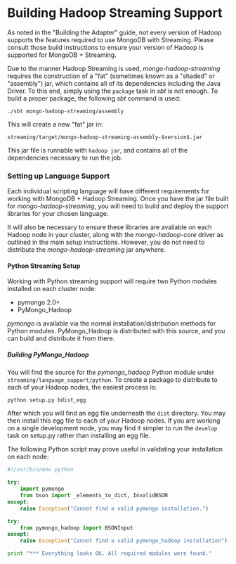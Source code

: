 Building Hadoop Streaming Support
=================================

As noted in the "Building the Adapter" guide, not every version of Hadoop supports the features required to use MongoDB with Streaming. Please consult those build instructions to ensure your version of Hadoop is supported for MongoDB + Streaming.

Due to the manner Hadoop Streaming is used, *mongo-hadoop-streaming* requires the construction of a "fat" (sometimes known as a "shaded" or "assembly") jar, which contains all of its dependencies including the Java Driver. To this end, simply using the `package` task in *sbt* is not enough. To build a proper package, the following *sbt* command is used:

    ./sbt mongo-hadoop-streaming/assembly

This will create a new "fat" jar in: 

    streaming/target/mongo-hadoop-streaming-assembly-$version$.jar

This jar file is runnable with `hadoop jar`, and contains all of the dependencies necessary to run the job. 

### Setting up Language Support

Each individual scripting language will have different requirements for working with MongoDB + Hadoop Streaming.  Once you have the jar file built for *mongo-hadoop-streaming*, you will need to build and deploy the support libraries for your chosen language.

It will also be necessary to ensure these libraries are available on each Hadoop node in your cluster, along with the *mongo-hadoop-core* driver as outlined in the main setup instructions.  However, you do not need to distribute the *mongo-hadoop-streaming* jar anywhere.

#### Python Streaming Setup

Working with Python streaming support will require two Python modules installed on each cluster node:

* pymongo 2.0+ 
* PyMongo_Hadoop

*pymongo* is available via the normal installation/distribution methods for Python modules.  PyMongo_Hadoop is distributed with this source, and you can build and distribute it from there.

##### Building PyMongo_Hadoop

You will find the source for the *pymongo_hadoop* Python module under `streaming/language_support/python`. To create a package to distribute to each of your Hadoop nodes, the easiest process is:

    python setup.py bdist_egg

After which you will find an egg file underneath the `dist` directory.  You may then install this egg file to each of your Hadoop nodes.  If you are working on a single development node, you may find it simpler to run the `develop` task on setup.py rather than installing an egg file.

The following Python script may prove useful in validating your installation on each node:

```python
#!/usr/bin/env python

try:
    import pymongo
    from bson import _elements_to_dict, InvalidBSON
except:
    raise Exception("Cannot find a valid pymongo installation.")

try:
    from pymongo_hadoop import BSONInput
except:
    raise Exception("Cannot find a valid pymongo_hadoop installation")

print "*** Everything looks OK. All required modules were found."

``` 
